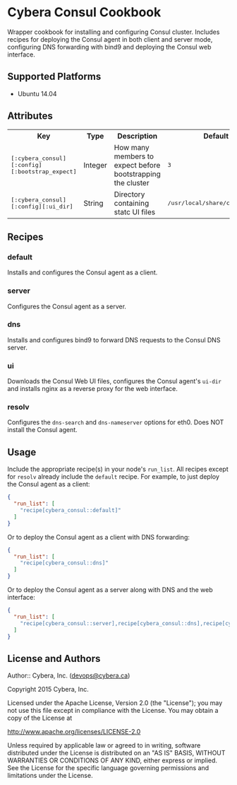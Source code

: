 # Cybera Consul Cookbook

Wrapper cookbook for installing and configuring Consul cluster. Includes recipes for deploying the Consul agent in both client and server mode, configuring DNS forwarding with bind9 and deploying the Consul web interface.

## Supported Platforms

* Ubuntu 14.04

## Attributes

<table>
  <tr>
    <th>Key</th>
    <th>Type</th>
    <th>Description</th>
    <th>Default</th>
  </tr>
  <tr>
    <td><tt>[:cybera_consul][:config][:bootstrap_expect]</tt></td>
    <td>Integer</td>
    <td>How many members to expect before bootstrapping the cluster</td>
    <td><tt>3</tt></td>
  </tr>
  <tr>
    <td><tt>[:cybera_consul][:config][:ui_dir]</tt></td>
    <td>String</td>
    <td>Directory containing statc UI files</td>
    <td><tt>/usr/local/share/consul/dist</tt></td>
  </tr>
</table>

## Recipes

### default

Installs and configures the Consul agent as a client.

### server

Configures the Consul agent as a server.

### dns

Installs and configures bind9 to forward DNS requests to the Consul DNS server.

### ui

Downloads the Consul Web UI files, configures the Consul agent's `ui-dir` and installs nginx as a reverse proxy for the web interface.

### resolv

Configures the `dns-search` and `dns-nameserver` options for eth0. Does NOT install the Consul agent.

## Usage

Include the appropriate recipe(s) in your node's `run_list`. All recipes except for `resolv` already include the `default` recipe. For example, to just deploy the Consul agent as a client:

```json
{
  "run_list": [
    "recipe[cybera_consul::default]"
  ]
}
```

Or to deploy the Consul agent as a client with DNS forwarding:

```json
{
  "run_list": [
    "recipe[cybera_consul::dns]"
  ]
}
```

Or to deploy the Consul agent as a server along with DNS and the web interface:

```json
{
  "run_list": [
    "recipe[cybera_consul::server],recipe[cybera_consul::dns],recipe[cybera_consul::ui]"
  ]
}
```

## License and Authors

Author:: Cybera, Inc. (<devops@cybera.ca>)

Copyright 2015 Cybera, Inc.

Licensed under the Apache License, Version 2.0 (the "License");
you may not use this file except in compliance with the License.
You may obtain a copy of the License at

http://www.apache.org/licenses/LICENSE-2.0

Unless required by applicable law or agreed to in writing, software
distributed under the License is distributed on an "AS IS" BASIS,
WITHOUT WARRANTIES OR CONDITIONS OF ANY KIND, either express or implied.
See the License for the specific language governing permissions and
limitations under the License.
